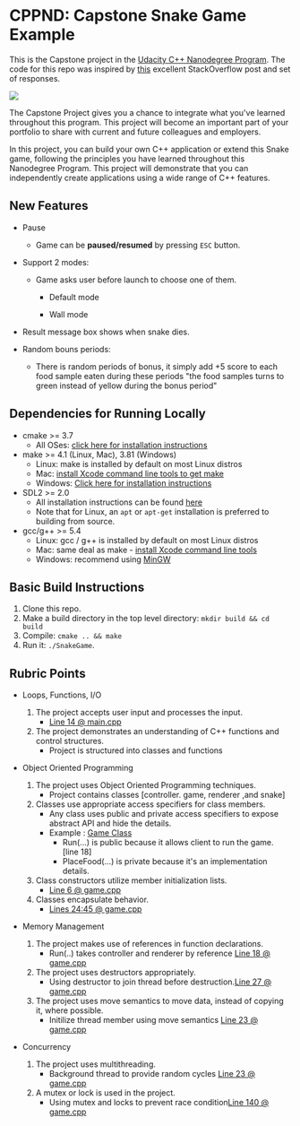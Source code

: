 # CPPND: Capstone Snake Game Example

This is the Capstone project in the [Udacity C++ Nanodegree Program](https://www.udacity.com/course/c-plus-plus-nanodegree--nd213). The code for this repo was inspired by [this](https://codereview.stackexchange.com/questions/212296/snake-game-in-c-with-sdl) excellent StackOverflow post and set of responses.

<img src="snake_game.gif"/>

The Capstone Project gives you a chance to integrate what you've learned throughout this program. This project will become an important part of your portfolio to share with current and future colleagues and employers.

In this project, you can build your own C++ application or extend this Snake game, following the principles you have learned throughout this Nanodegree Program. This project will demonstrate that you can independently create applications using a wide range of C++ features.

## New Features
* Pause
  * Game can be **paused/resumed** by pressing `ESC` button.  

* Support 2 modes: 

  * Game asks user before launch to choose one of them.
  
    * Default mode

    * Wall mode

* Result message box shows when snake dies.

* Random bouns periods:
  
  * There is random periods of bonus, it simply add +5 score to each food sample eaten during these periods "the food samples turns to green instead of yellow during the bonus period"


## Dependencies for Running Locally
* cmake >= 3.7
  * All OSes: [click here for installation instructions](https://cmake.org/install/)
* make >= 4.1 (Linux, Mac), 3.81 (Windows)
  * Linux: make is installed by default on most Linux distros
  * Mac: [install Xcode command line tools to get make](https://developer.apple.com/xcode/features/)
  * Windows: [Click here for installation instructions](http://gnuwin32.sourceforge.net/packages/make.htm)
* SDL2 >= 2.0
  * All installation instructions can be found [here](https://wiki.libsdl.org/Installation)
  * Note that for Linux, an `apt` or `apt-get` installation is preferred to building from source.
* gcc/g++ >= 5.4
  * Linux: gcc / g++ is installed by default on most Linux distros
  * Mac: same deal as make - [install Xcode command line tools](https://developer.apple.com/xcode/features/)
  * Windows: recommend using [MinGW](http://www.mingw.org/)

## Basic Build Instructions

1. Clone this repo.
2. Make a build directory in the top level directory: `mkdir build && cd build`
3. Compile: `cmake .. && make`
4. Run it: `./SnakeGame`.

## Rubric Points

- Loops, Functions, I/O

  1. The project accepts user input and processes the input. 
     - [Line 14 @ main.cpp](./src/main.cpp)
  1. The project demonstrates an understanding of C++ functions and control structures.
     - Project is structured into classes and functions

- Object Oriented Programming
  
  1. The project uses Object Oriented Programming techniques. 
     - Project contains classes [controller. game, renderer ,and snake]
  1. Classes use appropriate access specifiers for class members.
     - Any class uses public and private access specifiers to expose abstract API and hide the details. 
     - Example : [Game Class](./src/game.h)
       - Run(...) is public because it allows client to run the game. [line 18]
       - PlaceFood(...) is private because it's an implementation details.
  1. Class constructors utilize member initialization lists.
     - [Line 6 @ game.cpp](./src/game.cpp)
  1. Classes encapsulate behavior.
     - [Lines 24:45 @ game.cpp](./src/game.h)

- Memory Management
  1. The project makes use of references in function declarations.
     - Run(..) takes controller and renderer by reference [Line 18 @ game.cpp](./src/game.h)
  1. The project uses destructors appropriately.
     - Using destructor to join thread before destruction.[Line 27 @ game.cpp](./src/game.cpp)
  1. The project uses move semantics to move data, instead of copying it, where possible.
     - Initilize thread member using move semantics [Line 23 @ game.cpp](./src/game.cpp)

- Concurrency

  1. The project uses multithreading.
     - Background thread to provide random cycles [Line 23 @ game.cpp](./src/game.cpp)
  1. A mutex or lock is used in the project.
     - Using mutex and locks to prevent race condition[Line 140 @ game.cpp](./src/game.cpp)